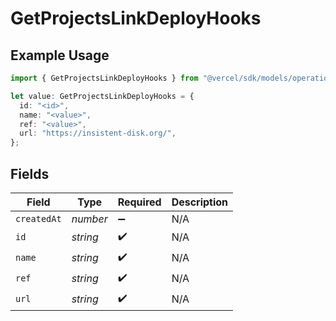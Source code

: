 # GetProjectsLinkDeployHooks

## Example Usage

```typescript
import { GetProjectsLinkDeployHooks } from "@vercel/sdk/models/operations/getprojects.js";

let value: GetProjectsLinkDeployHooks = {
  id: "<id>",
  name: "<value>",
  ref: "<value>",
  url: "https://insistent-disk.org/",
};
```

## Fields

| Field              | Type               | Required           | Description        |
| ------------------ | ------------------ | ------------------ | ------------------ |
| `createdAt`        | *number*           | :heavy_minus_sign: | N/A                |
| `id`               | *string*           | :heavy_check_mark: | N/A                |
| `name`             | *string*           | :heavy_check_mark: | N/A                |
| `ref`              | *string*           | :heavy_check_mark: | N/A                |
| `url`              | *string*           | :heavy_check_mark: | N/A                |